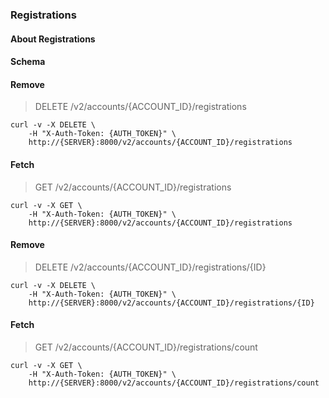 ### Registrations

#### About Registrations

#### Schema



#### Remove

> DELETE /v2/accounts/{ACCOUNT_ID}/registrations

```curl
curl -v -X DELETE \
    -H "X-Auth-Token: {AUTH_TOKEN}" \
    http://{SERVER}:8000/v2/accounts/{ACCOUNT_ID}/registrations
```

#### Fetch

> GET /v2/accounts/{ACCOUNT_ID}/registrations

```curl
curl -v -X GET \
    -H "X-Auth-Token: {AUTH_TOKEN}" \
    http://{SERVER}:8000/v2/accounts/{ACCOUNT_ID}/registrations
```

#### Remove

> DELETE /v2/accounts/{ACCOUNT_ID}/registrations/{ID}

```curl
curl -v -X DELETE \
    -H "X-Auth-Token: {AUTH_TOKEN}" \
    http://{SERVER}:8000/v2/accounts/{ACCOUNT_ID}/registrations/{ID}
```

#### Fetch

> GET /v2/accounts/{ACCOUNT_ID}/registrations/count

```curl
curl -v -X GET \
    -H "X-Auth-Token: {AUTH_TOKEN}" \
    http://{SERVER}:8000/v2/accounts/{ACCOUNT_ID}/registrations/count
```

